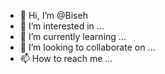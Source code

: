 - 👋 Hi, I’m @Biseh
- 👀 I’m interested in ...
- 🌱 I’m currently learning ...
- 💞️ I’m looking to collaborate on ...
- 📫 How to reach me ...

<!---
Biseh/Biseh is a ✨ special ✨ repository because its `README.md` (this file) appears on your GitHub profile.
You can click the Preview link to take a look at your changes.
--->
